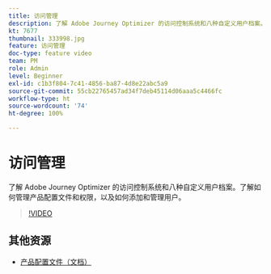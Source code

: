 ```yaml
---
title: 访问管理
description: 了解 Adobe Journey Optimizer 的访问控制系统和八种自定义用户档案。了解如何管理产品配置文件和权限，以及如何添加和管理用户。
kt: 7677
thumbnail: 333998.jpg
feature: 访问管理
doc-type: feature video
team: PM
role: Admin
level: Beginner
exl-id: c1b3f804-7c41-4856-ba87-4d8e22abc5a9
source-git-commit: 55cb22765457ad34f7deb45114d06aaa5c4466fc
workflow-type: ht
source-wordcount: '74'
ht-degree: 100%

---
```


# 访问管理

了解 Adobe Journey Optimizer 的访问控制系统和八种自定义用户档案。了解如何管理产品配置文件和权限，以及如何添加和管理用户。

>[!VIDEO](https://video.tv.adobe.com/v/333998?quality=12)

## 其他资源

* [产品配置文件（文档）](https://experienceleague.adobe.com/docs/journey-optimizer/using/administration/ootb-product-profiles.html?lang=zh-Hans)
